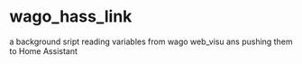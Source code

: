 # wago_hass_link
a background sript reading variables from wago web_visu ans pushing them to Home Assistant
